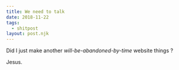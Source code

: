 ```yaml
---
title: We need to talk
date: 2018-11-22
tags:
  - shitpost
layout: post.njk
---
```


Did I just make another *will-be-abandoned-by-time* website things ?

Jesus.